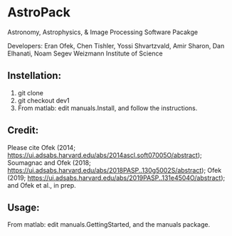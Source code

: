 # AstroPack
Astronomy, Astrophysics, &amp; Image Processing Software Pacakge

Developers: Eran Ofek, Chen Tishler, Yossi Shvartzvald, Amir Sharon, Dan Elhanati, Noam Segev
Weizmann Institute of Science

## Instellation:
1. git clone <this package>
2. git checkout dev1
3. From matlab: edit manuals.Install, and follow the instructions.
  
## Credit:
Please cite Ofek (2014; https://ui.adsabs.harvard.edu/abs/2014ascl.soft07005O/abstract); Soumagnac and Ofek (2018; https://ui.adsabs.harvard.edu/abs/2018PASP..130g5002S/abstract); Ofek (2019; https://ui.adsabs.harvard.edu/abs/2019PASP..131e4504O/abstract); and Ofek et al., in prep.

## Usage:
From matlab: edit manuals.GettingStarted, and the manuals package.
  
